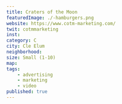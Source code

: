 ```yaml
---
title: Craters of the Moon
featuredImage: ./-hamburgers.png
website: https://www.cotm-marketing.com/
twit: cotmmarketing
inst: 
category: C
city: Cle Elum
neighborhood:
size: Small (1-10)
map: 
tags:
    - advertising
    - marketing
    - video
published: true
---
```




